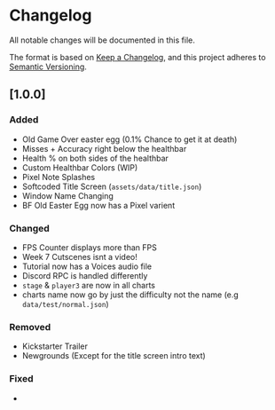 # Changelog
All notable changes will be documented in this file.

The format is based on [Keep a Changelog](https://keepachangelog.com/en/1.0.0/),
and this project adheres to [Semantic Versioning](https://semver.org/spec/v2.0.0.html).

## [1.0.0]

### Added

- Old Game Over easter egg (0.1% Chance to get it at death)
- Misses + Accuracy right below the healthbar
- Health % on both sides of the healthbar
- Custom Healthbar Colors (WIP)
- Pixel Note Splashes
- Softcoded Title Screen (`assets/data/title.json`)
- Window Name Changing
- BF Old Easter Egg now has a Pixel varient

### Changed

- FPS Counter displays more than FPS
- Week 7 Cutscenes isnt a video!
- Tutorial now has a Voices audio file
- Discord RPC is handled differently
- `stage` & `player3` are now in all charts
- charts name now go by just the difficulty not the name (e.g `data/test/normal.json`)

### Removed

- Kickstarter Trailer
- Newgrounds (Except for the title screen intro text)

### Fixed

- 
